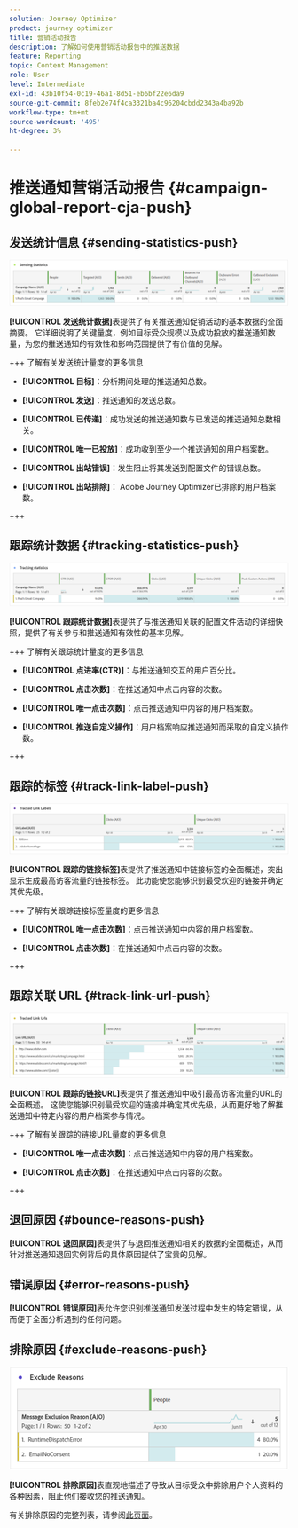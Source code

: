 ```yaml
---
solution: Journey Optimizer
product: journey optimizer
title: 营销活动报告
description: 了解如何使用营销活动报告中的推送数据
feature: Reporting
topic: Content Management
role: User
level: Intermediate
exl-id: 43b10f54-0c19-46a1-8d51-eb6bf22e6da9
source-git-commit: 8feb2e74f4ca3321ba4c96204cbdd2343a4ba92b
workflow-type: tm+mt
source-wordcount: '495'
ht-degree: 3%

---
```


# 推送通知营销活动报告 {#campaign-global-report-cja-push}

## 发送统计信息 {#sending-statistics-push}

![](assets/cja-campaign-push-sending-stat.png)

**[!UICONTROL 发送统计数据]**&#x200B;表提供了有关推送通知促销活动的基本数据的全面摘要。 它详细说明了关键量度，例如目标受众规模以及成功投放的推送通知数量，为您的推送通知的有效性和影响范围提供了有价值的见解。

+++ 了解有关发送统计量度的更多信息

* **[!UICONTROL 目标]**：分析期间处理的推送通知总数。

* **[!UICONTROL 发送]**：推送通知的发送总数。

* **[!UICONTROL 已传递]**：成功发送的推送通知数与已发送的推送通知总数相关。

* **[!UICONTROL 唯一已投放]**：成功收到至少一个推送通知的用户档案数。

* **[!UICONTROL 出站错误]**：发生阻止将其发送到配置文件的错误总数。

* **[!UICONTROL 出站排除]**： Adobe Journey Optimizer已排除的用户档案数。

+++

## 跟踪统计数据 {#tracking-statistics-push}

![](assets/cja-campaign-push-track-stat.png)

**[!UICONTROL 跟踪统计数据]**&#x200B;表提供了与推送通知关联的配置文件活动的详细快照，提供了有关参与和推送通知有效性的基本见解。

+++ 了解有关跟踪统计量度的更多信息

* **[!UICONTROL 点进率(CTR)]**：与推送通知交互的用户百分比。

* **[!UICONTROL 点击次数]**：在推送通知中点击内容的次数。

* **[!UICONTROL 唯一点击次数]**：点击推送通知中内容的用户档案数。

* **[!UICONTROL 推送自定义操作]**：用户档案响应推送通知而采取的自定义操作数。

+++

## 跟踪的标签 {#track-link-label-push}

![](assets/cja-campaign-push-link-labels.png)

**[!UICONTROL 跟踪的链接标签]**&#x200B;表提供了推送通知中链接标签的全面概述，突出显示生成最高访客流量的链接标签。 此功能使您能够识别最受欢迎的链接并确定其优先级。

+++ 了解有关跟踪链接标签量度的更多信息

* **[!UICONTROL 唯一点击次数]**：点击推送通知中内容的用户档案数。

* **[!UICONTROL 点击次数]**：在推送通知中点击内容的次数。

+++

## 跟踪关联 URL {#track-link-url-push}

![](assets/cja-campaign-push-link-urls.png)

**[!UICONTROL 跟踪的链接URL]**&#x200B;表提供了推送通知中吸引最高访客流量的URL的全面概述。 这使您能够识别最受欢迎的链接并确定其优先级，从而更好地了解推送通知中特定内容的用户档案参与情况。

+++ 了解有关跟踪的链接URL量度的更多信息

* **[!UICONTROL 唯一点击次数]**：点击推送通知中内容的用户档案数。

* **[!UICONTROL 点击次数]**：在推送通知中点击内容的次数。

+++

## 退回原因 {#bounce-reasons-push}

**[!UICONTROL 退回原因]**&#x200B;表提供了与退回推送通知相关的数据的全面概述，从而针对推送通知退回实例背后的具体原因提供了宝贵的见解。

## 错误原因 {#error-reasons-push}

**[!UICONTROL 错误原因]**&#x200B;表允许您识别推送通知发送过程中发生的特定错误，从而便于全面分析遇到的任何问题。

## 排除原因 {#exclude-reasons-push}

![](assets/cja-campaign-push-excluded.png)

**[!UICONTROL 排除原因]**&#x200B;表直观地描述了导致从目标受众中排除用户个人资料的各种因素，阻止他们接收您的推送通知。

有关排除原因的完整列表，请参阅[此页面](exclusion-list.md)。

